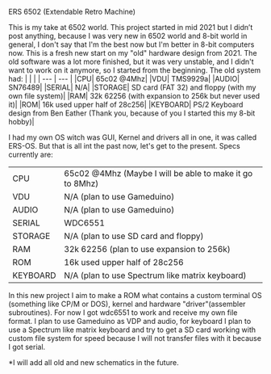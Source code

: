 ERS 6502 (Extendable Retro Machine)

This is my take at 6502 world.
This project started in mid 2021 but I didn’t post anything, because I was very new in 6502 world and 8-bit world in general, I don't say that I'm the best now but I'm better in 8-bit computers now.
This is a fresh new start on my "old" hardware design from 2021. The old software was a lot more finished, but it was very unstable, and I didn't want to work on it anymore, so I started from the beginning.
The old system had:
| | |
| --- | --- |
|CPU|	65c02 @4Mhz|
|VDU|	TMS9929a|
|AUDIO|	SN76489|
|SERIAL|	N/A|
|STORAGE|	SD card (FAT 32) and floppy (with my own file system)|
|RAM|	32k 62256  (with expansion to 256k but never used it)|
|ROM|	16k used upper half of 28c256|
|KEYBOARD|	PS/2 Keyboard design from Ben Eather (Thank you, because of you I started this my 8-bit hobby)|

I had my own OS witch was GUI, Kernel and drivers all in one, it was called ERS-OS.
But that is all int the past now, let's get to the present.
Specs currently are:

|||
| --- | --- |
|CPU|	65c02 @4Mhz (Maybe I will be able to make it go to 8Mhz)|
|VDU|	N/A (plan to use Gameduino)|
|AUDIO|	N/A (plan to use Gameduino)|
|SERIAL|	WDC6551|
|STORAGE|	N/A (plan to use SD card and floppy)|
|RAM|	32k 62256 (plan to use expansion to 256k)|
|ROM|	16k used upper half of 28c256|
|KEYBOARD|	N/A (plan to use Spectrum like matrix keyboard)|
In this new project I aim to make a ROM what contains a custom terminal OS (something like CP/M or DOS), kernel and hardware "driver"(assembler subroutines).
For now I got wdc6551 to work and receive my own file format.
I plan to use Gameduino as VDP and audio, for keyboard I plan to use a Spectrum like matrix keyboard and try to get a SD card working with custom file system for speed because I will not transfer files with it because I got serial.

*I will add all old and new schematics in the future.
